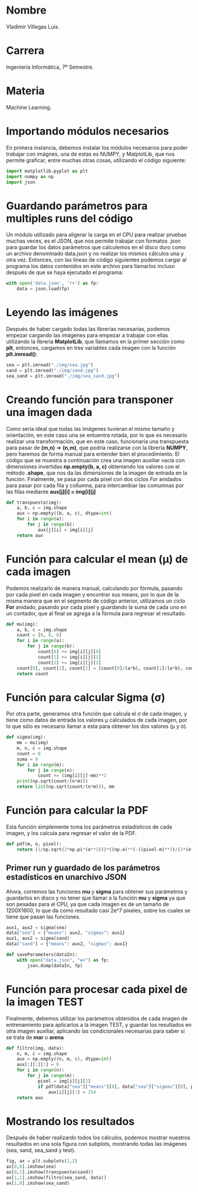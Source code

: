 # Nombre
Vladimir Villegas Luis.  

# Carrera
Ingeniería Informática, 7º Semestre.  

# Materia
Machine Learning.

# Importando módulos necesarios
En primera instancia, debemos instalar los módulos necesarios para poder trabajar con imágnes, una de estas es NUMPY, y MatplotLib, que nos permite graficar, entre muchas otras cosas, utilizando el código siguiente:  

```python
import matplotlib.pyplot as plt
import numpy as np
import json
```

# Guardando parámetros para multiples runs del código
Un módulo utilizado para aligerar la carga en el CPU para realizar pruebas muchas veces, es el JSON, que nos permite trabajar con formatos .json para guardar los datos parámetros que calculemos en el disco duro como un archivo denominado data.json y no realizar los mismos cálculos una y otra vez. Entonces, con las líneas de código siguientes podemos cargar al programa los datos contenidos en este archivo para llamarlos incluso después de que se haya ejecutado el programa:

```python
with open('data.json', 'r+') as fp:
    data = json.load(fp)
```

# Leyendo las imágenes
Después de haber cargado todas las librerías necesarias, podemos empezar cargando las imágenes para empezar a trabajar con ellas utilizando la librería **MatplotLib**, que llamamos en la primer sección como **plt**, entonces, cargamos en tres variables cada imagen con la función **plt.imread()**:

```python
sea = plt.imread("./img/sea.jpg")
sand = plt.imread("./img/sand.jpg")
sea_sand = plt.imread("./img/sea_sand.jpg")
```

# Creando función para transponer una imagen dada
Como sería ideal que todas las imágenes tuvieran el mismo tamaño y orientación, en este caso una se entuentra rotada, por lo que es necesario realizar una transformación, que en este caso, funcionaría una transpuesta para pasar de **(m,n)** => **(n,m)**, que podría realizarse con la librería **NUMPY**, pero haremos de forma manual para entender bien el procedimiento. El código que se muestra a continuación crea una imagen auxiliar vacía con dimensiones invertidas **np.empty(b, a, c)** obteniendo los valores con el método **.shape**, que nos da las dimensiones de la imagen de entrada en la función. Finalmente, se pasa por cada pixel con dos ciclos *For* anidados para pasar por cada fila y collumna, para intercambiar las comumnas por las filas mediante **aux[j][i] = img[i][j]**

```python
def transpuesta(img):
    a, b, c = img.shape
    aux = np.empty((b, a, c), dtype=int)
    for i in range(a):
        for j in range(b):
            aux[j][i] = img[i][j]
    return aux
```
# Función para calcular el mean (µ) de cada imagen
Podemos realizarlo de manera manual, calculando por fórmula, pasando por cada pixel en cada imagen y encontrar sus means, por lo que de la misma manera que en el segmento de código anterior, utilizamos un ciclo **For** anidado, pasando por cada pixel y guardando la suma de cada uno en un contador, que al final se agrega a la fórmula para regresar el resultado.

```python
def mu(img):
    a, b, c = img.shape
    count = [0, 0, 0]
    for i in range(a):
        for j in range(b):
            count[0] += img[i][j][0]
            count[1] += img[i][j][1]
            count[2] += img[i][j][2]
    count[0], count[1], count[2] = [count[0]/(a*b), count[1]/(a*b), count[2]/(a*b)]
    return count
```

# Función para calcular Sigma (σ) 
Por otra parte, generamos otra función que calcula el σ de cada imagen, y tiene como datos de entrada los valores µ calculados de cada imagen, por lo que sólo es necesario llamar a esta para obtener los dos valores (µ y σ).

```python
def sigma(img):
    mm = mu(img)
    m, n, c = img.shape
    count = 0
    suma = 0
    for i in range(m):
        for j in range(n):
            count += (img[i][j]-mm)**2
    print(np.sqrt(count/(n*m)))
    return list(np.sqrt(count/(n*m))), mm
```

# Función para calcular la PDF
Esta función simplemente toma los parámetros estadísticos de cada imagen, y los calcula para regresar el valor de la PDF.

```python
def pdf(m, o, pixel):
    return (1/np.sqrt(2*np.pi*(o**2)))*((np.e)**(-((pixel-m)**2)/(2*(o**2))))
```

## Primer run y guardado de los parámetros estadísticos en unarchivo JSON

Ahora, corremos las funciones **mu** y **sigma** para obtener sus parámetros y guardarlos en disco y no tener que llamar a la función **mu** y **sigma** ya que son pesadas para el CPU, ya que cada imagen es de un tamaño de 1200X1600, lo que da como resultado casi 2e^7 pixeles, sobre los cuales se tiene que pasan las funciones.

```python
aux1, aux2 = sigma(sea)
data["sea"] = {"means": aux2, "sigmas": aux1}
aux1, aux2 = sigma(sand)
data["sand"] = {"means": aux2, "sigmas": aux1}

def saveParameters(dataIn):
    with open("data.json", "w+") as fp:
        json.dump(dataIn, fp)
```

# Función para procesar cada pixel de la imagen TEST
Finalmente, debemos utilizar los parámetros obtenidos de cada imagen de entrenamiento para aplicarlos a la imagen TEST, y guardar los resultados en otra imagen auxiliar, aplicando las condicionales necesarias para saber si se trata de **mar** o **arena**

```python
def filtro(img, data):
    n, m, c = img.shape
    aux = np.empty((n, m, c), dtype=int)
    aux[:][:][:] = 0
    for i in range(n):
        for j in range(m):
            pixel = img[i][j][2]
            if pdf(data["sea"]["means"][0], data["sea"]["sigmas"][0], pixel) > 0.005:
                aux[i][j][:] = 254
    return aux
```

# Mostrando los resultados

Después de haber realizardo todos los cálculos, podemos mostrar nuestros resultados en una sola figura con subplots, mostrando todas las imágenes (sea, sand, sea_sand y test).

```python
fig, ax = plt.subplots(2,2)
ax[0,0].imshow(sea)
ax[0,1].imshow(transpuesta(sand))
ax[1,1].imshow(filtro(sea_sand, data))
ax[1,0].imshow(sea_sand)
```

